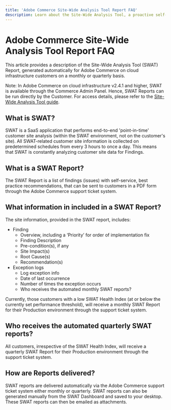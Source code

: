 ```yaml
---
title: 'Adobe Commerce Site-Wide Analysis Tool Report FAQ'
description: Learn about the Site-Wide Analysis Tool, a proactive self-service tool and central repository that includes detailed system insights and recommendations to ensure the security and operability of your Adobe Commerce installation.
---
```

# Adobe Commerce Site-Wide Analysis Tool Report FAQ

This article provides a description of the Site-Wide Analysis Tool (SWAT) Report, generated automatically for Adobe Commerce on cloud infrastructure customers on a monthly or quarterly basis.

Note: In Adobe Commerce on cloud infrastructure v2.4.1 and higher, SWAT is available through the Commerce Admin Panel. Hence, SWAT Reports can be run directly by the Customer. For access details, please refer to the [Site-Wide Analysis Tool guide](https://experienceleague.adobe.com/docs/commerce-operations/tools/site-wide-analysis-tool/access.html).

## What is SWAT?

SWAT is a SaaS application that performs end-to-end 'point-in-time' customer site analysis (within the SWAT environment, not on the customer's site). All SWAT-related customer site information is collected on predetermined schedules from every 3 hours to once a day. This means that SWAT is constantly analyzing customer site data for Findings.

## What is a SWAT Report?

The SWAT Report is a list of findings (issues) with self-service, best practice recommendations, that can be sent to customers in a PDF form through the Adobe Commerce support ticket system.

## What information in included in a SWAT Report?

The site information, provided in the SWAT report, includes:

* Finding
  * Overview, including a ‘Priority’ for order of implementation fix
  * Finding Description
  * Pre-condition(s), if any
  * Site Impact(s)
  * Root Cause(s)
  * Recommendation(s)
* Exception logs
  * Log exception info
  * Date of last occurrence
  * Number of times the exception occurs
  * Who receives the automated monthly SWAT reports?

Currently, those customers with a low SWAT Health Index (at or below the currently set performance threshold), will receive a monthly SWAT Report for their Production environment through the support ticket system.

## Who receives the automated quarterly SWAT reports?

All customers, irrespective of the SWAT Health Index, will receive a quarterly SWAT Report for their Production environment through the support ticket system.

## How are Reports delivered?

SWAT reports are delivered automatically via the Adobe Commerce support ticket system either monthly or quarterly. SWAT reports can also be generated manually from the SWAT Dashboard and saved to your desktop. These SWAT reports can then be emailed as attachments.
